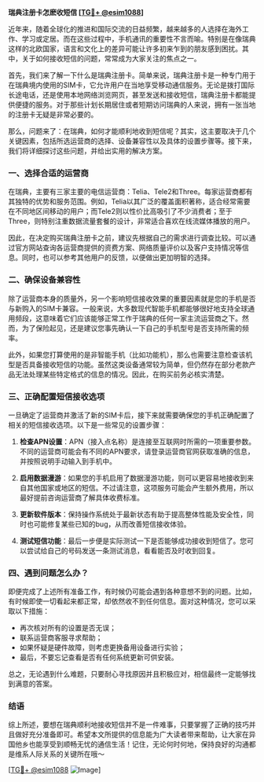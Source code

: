 **瑞典注册卡怎麽收短信 [[TG💪+ @esim1088](https://t.me/s/esim1088)]**

近年来，随着全球化的推进和国际交流的日益频繁，越来越多的人选择在海外工作、学习或定居。而在这些过程中，手机通讯的重要性不言而喻。特别是在像瑞典这样的北欧国家，语言和文化上的差异可能让许多初来乍到的朋友感到困扰。其中，关于如何接收短信的问题，常常成为大家关注的焦点之一。

首先，我们来了解一下什么是瑞典注册卡。简单来说，瑞典注册卡是一种专门用于在瑞典境内使用的SIM卡，它允许用户在当地享受移动通信服务。无论是拨打国际长途电话，还是使用本地网络浏览网页，甚至发送和接收短信，瑞典注册卡都能提供便捷的服务。对于那些计划长期居住或者短期访问瑞典的人来说，拥有一张当地的注册卡无疑是非常必要的。

那么，问题来了：在瑞典，如何才能顺利地收到短信呢？其实，这主要取决于几个关键因素，包括所选运营商的选择、设备兼容性以及具体的设置步骤等。接下来，我们将详细探讨这些问题，并给出实用的解决方案。

### 一、选择合适的运营商

在瑞典，主要有三家主要的电信运营商：Telia、Tele2和Three。每家运营商都有其独特的优势和服务范围。例如，Telia以其广泛的覆盖面积著称，适合经常需要在不同地区间移动的用户；而Tele2则以性价比高吸引了不少消费者；至于Three，则特别注重数据流量套餐的设计，非常适合喜欢在线流媒体播放的用户。

因此，在决定购买瑞典注册卡之前，建议先根据自己的需求进行调查比较。可以通过官方网站查询各运营商提供的资费方案、网络质量评价以及客户支持情况等信息。同时，也可以参考其他用户的反馈，以便做出更加明智的选择。

### 二、确保设备兼容性

除了运营商本身的质量外，另一个影响短信接收效果的重要因素就是您的手机是否与新购入的SIM卡兼容。一般来说，大多数现代智能手机都能够很好地支持全球通用频段，这意味着它们应该能够正常工作于瑞典的任何一家主流运营商之下。然而，为了保险起见，还是建议您事先确认一下自己的手机型号是否支持所需的频率。

此外，如果您打算使用的是非智能手机（比如功能机），那么也需要注意检查该机型是否具备接收短信的功能。虽然这类设备通常较为简单，但仍然存在部分老款产品无法处理某些特定格式的信息的情况。因此，在购买前务必核实清楚。

### 三、正确配置短信接收选项

一旦确定了运营商并激活了新的SIM卡后，接下来就需要确保您的手机正确配置了相关的短信接收选项。以下是一些常见的设置步骤：

1. **检查APN设置**：APN（接入点名称）是连接至互联网时所需的一项重要参数。不同的运营商可能会有不同的APN要求，请登录运营商官网获取准确的信息，并按照说明手动输入到手机中。
   
2. **启用数据漫游**：如果您的手机启用了数据漫游功能，则可以更容易地接收到来自其他国家或地区的短信。不过请注意，这项服务可能会产生额外费用，所以最好提前咨询运营商了解具体收费标准。

3. **更新软件版本**：保持操作系统处于最新状态有助于提高整体性能及安全性，同时也可能修复某些已知的bug，从而改善短信接收体验。

4. **测试短信功能**：最后一步便是实际测试一下是否能够成功接收到短信了。您可以尝试给自己的号码发送一条测试消息，看看能否及时收到回复。

### 四、遇到问题怎么办？

即便完成了上述所有准备工作，有时候仍可能会遇到各种意想不到的问题。比如，有时候即使一切看起来都正常，却依然收不到任何信息。面对这种情况，您可以采取以下措施：

- 再次核对所有的设置是否无误；
- 联系运营商客服寻求帮助；
- 如果怀疑是硬件故障，则考虑更换备用设备进行实验；
- 最后，不要忘记查看是否有任何系统更新可供安装。

总之，无论遇到什么难题，只要耐心寻找原因并且积极应对，相信最终一定能够找到满意的答案。

### 结语

综上所述，要想在瑞典顺利地接收短信并不是一件难事，只要掌握了正确的技巧并且做好充分准备即可。希望本文所提供的信息能为广大读者带来帮助，让大家在异国他乡也能享受到顺畅无忧的通信生活！记住，无论何时何地，保持良好的沟通都是维系人际关系的关键所在哦～ 

[[TG💪+ @esim1088](https://t.me/s/esim1088) ![Image](https://i.postimg.cc/4NQfJmqS/Snipaste-2025-05-13-00-14-12.png)]